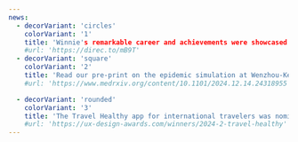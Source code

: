 ```yaml
---
news:
  - decorVariant: 'circles'
    colorVariant: '1'
    title: 'Winnie's remarkable career and achievements were showcased by UMass Chan News'
    #url: 'https://direc.to/mB9T'
  - decorVariant: 'square'
    colorVariant: '2'
    title: 'Read our pre-print on the epidemic simulation at Wenzhou-Kean University that used proximity sensing and gamification to study the effect of risk perception on infectious disease spread'
    #url: 'https://www.medrxiv.org/content/10.1101/2024.12.14.24318955'

  - decorVariant: 'rounded'
    colorVariant: '3'
    title: 'The Travel Healthy app for international travelers was nominated for the UX Design Awards 2024'
    #url: 'https://ux-design-awards.com/winners/2024-2-travel-healthy'
---
```

